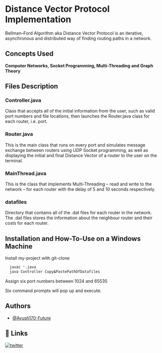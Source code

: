 
# Distance Vector Protocol Implementation 

Bellman–Ford Algorithm aka Distance Vector Protocol is an iterative, asynchronous and distributed way of finding routing paths in a network.  


## Concepts Used

**Computer Networks, Socket Programming, Multi-Threading and Graph Theory**


## Files Description 

### Controller.java
Class that accepts all of the initial information from the user, such as valid port numbers and file locations, then launches the Router.java class for each router, i.e. port.

### Router.java
This is the main class that runs on every port and simulates message exchange between routers using UDP Socket programming, as well as displaying the initial and final Distance Vector of a router to the user on the terminal.

### MainThread.java
This is the class that implements Multi-Threading – read and write to the network – for each router with the delay of 5 and 10 seconds respectively.

### datafiles 
Directory that contains all of the .dat files for each router in the network. The .dat files stores the information about the neighbour router and their costs for each router.


## Installation and How-To-Use on a Windows Machine

Install my-project with git-clone 

```bash
  javac *.java
  java Controller Copy&PastePathOfDatafiles
```
Assign six port numbers between 1024 and 65535

Six command prompts will pop up and execute.
    
## Authors

- [@Ayush170-Future](https://github.com/Ayush170-Future)


## 🔗 Links
[![twitter](https://img.shields.io/badge/twitter-1DA1F2?style=for-the-badge&logo=twitter&logoColor=white)](https://twitter.com/Ayush_cg)

